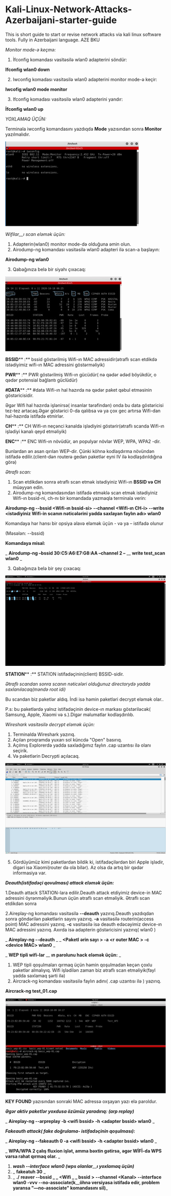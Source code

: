 # Kali-Linux-Network-Attacks-Azerbaijani-starter-guide
This is short guide to start or revise network attacks via kali linux software tools. Fully in Azerbaijani language. AZE BKU



_Monitor mode-ə keçmə:_

1. İfconfig komandası vasitəsilə wlan0 adapterini söndür:

**Ifconfig wlan0 down**

2. Iwconfig komadası vasitəsilə wlan0 adapterini monitor mode-ə keçir:

**Iwcofig wlan0 mode monitor**

3. Ifconfig komadası vasitəsilə wlan0 adapterini yandır:

**İfconfig wlan0 up**

_YOXLAMAQ ÜÇÜN:_

Terminala iwconfig komandasını yazdıqda **Mode** yazısından sonra **Monitor** yazılmalıdır.

![](https://raw.githubusercontent.com/ulvial1ev/Kali-Linux-Network-Attacks-Azerbaijani-starter-guide/main/Picture1.png)


_Wifilar__ı scan eləmək üçün:_

1. Adapterin(wlan0) monitor mode-də olduğuna əmin olun.
2. Airodump-ng komandası vasitəsilə wlan0 adapteri ilə scan-a başlayın:

**Airodump-ng wlan0**

3. Qabağınıza belə bir siyahı çıxacaq:

![](https://raw.githubusercontent.com/ulvial1ev/Kali-Linux-Network-Attacks-Azerbaijani-starter-guide/main/Picture2.jpg)

**BSSID**** :** bssid göstərilmiş Wifi-ın MAC adressidir(ətraflı scan etdikdə istədiyimiz wifi-ın MAC adressini göstərməliyik)

**PWR**** :** PWR göstərilmiş Wifi-ın gücüdür( nə qədər ədəd böyükdür, o qədər potensial bağlantı güclüdür)

**#DATA**** :** #data Wifi-ın hal hazırda nə qədər paket qəbul etməsinin göstəricisidir.

Əgər Wifi hal hazırda işlənirsə( insanlar tərəfindən) onda bu data göstəricisi tez-tez artacaq.Əgər göstərici 0-da qalıbsa və ya çox gec artırsa Wifi-dan hal-hazırda istifadə etmirlər.

**CH**** :** CH Wifi-ın neçənci kanalda işlədiyini göstərir(ətraflı scanda Wifi-ın işlədiyi kanalı qeyd etməliyik)

**ENC**** :** ENC Wifi-ın növüdür, ən populyar növlər WEP, WPA, WPA2 -dir.

Bunlardan ən asan qırılan WEP-dir. Çünki köhnə kodlaşdırma növündən istifadə edilir.(client-dən routerə gedən paketlər eyni IV ilə kodlaşdırıldığına görə)

_Ətraflı scan:_

1. Scan etdikdən sonra ətraflı scan etmək istədiyiniz Wifi-ın **BSSID və CH** müəyyən edin.
2. Airodump-ng komandasından istifadə etməklə scan etmək istədiyiniz Wifi-ın bssid-ni, ch-nı bir komandada yazmaqla terminala verin:

**Airodump-ng --bssid \<Wifi-ın bssid-si\> --channel \<Wifi-ın CH-i\> --write \<istədiyiniz Wifi-in scanın nəticələrini yadda saxlayan faylın adı\> wlan0**

Komandaya hər hansı bir opsiya əlavə eləmək üçün - və ya – istifadə olunur

(Məsələn: --bssid)

**Komandaya misal:**

_ **Airodump-ng –bssid 30:C5:A6:E7:G8:AA –channel 2 –** __ **write test\_scan wlan0** _

3. Qabağınıza belə bir şey çıxacaq:


![](https://raw.githubusercontent.com/ulvial1ev/Kali-Linux-Network-Attacks-Azerbaijani-starter-guide/main/Picture3.jpg)

**STATION**** :** STATION istifadəçinin(client) BSSID-sidir.

_Ətraflı scandan sonra scanın nəticələri olduğunuz directorydə yadda saxlanılacaq(məndə root idi)_

Bu scandan biz paketlər aldıq. İndi isə həmin paketləri decrypt eləmək olar..

P.s: bu paketlərdə yalnız istifadəçinin device-ın markası göstəriləcək( Samsung, Apple, Xiaomi və s.).Digər məlumatlar kodlaşdırılıb.

_Wireshark vasitəsilə decrypt eləmək üçün:_

1. Terminalda Wireshark yazırıq.
2. Açılan proqramda yuxarı sol küncdə "Open" basırıq.
3. Açılmış Explorerdə yadda saxladığımız faylın .cap uzantısı ilə olanı seçirik.
4. Və paketlərin Decrypti açılacaq.

![](https://raw.githubusercontent.com/ulvial1ev/Kali-Linux-Network-Attacks-Azerbaijani-starter-guide/main/Picture4.png)

5. Gördüyümüz kimi paketlərdən bildik ki, istifadəçilərdən biri Apple işlədir, digəri isə Xiaomi(router də ola bilər). Az olsa da artıq bir qədər informasiya var.

_**Deauth(istifadəçi qovulması) attack eləmək üçün:**_

1.Deauth attack STATION-lara edilir.Deauth attack etdiyimiz device-in MAC adressini öyrənməliyik.Bunun üçün ətraflı scan etməliyik. Ətraflı scan etdikdən sonra

2.Aireplay-ng komandası vasitəsilə **--deauth** yazırıq.Deauth yazdıqdan sonra göndərilən paketlərin sayını yazırıq. **-a** vasitəsilə routerin(access point) MAC adressini yazırıq. **-c** vasitəsilə isə deauth edəcəyimiz device-ın MAC adressini yazırıq. Axırda isə adapterin göstəricisini yazırıq( wlan0 )

_ **Aireplay-ng --deauth** _ _ **\<Paketl** __**ərin sayı**__ **\> -a \<r** __**outer MAC**__ **\> -c \<device MAC\> wlan0** _

_ **WEP tipli wifi-lar** __ **ın parolunu hack eləmək üçün:** _

1. WEP tipli qoşulmaları qırmaq üçün həmin qoşulmadan keçən çoxlu paketlər almalıyıq. Wifi işlədilən zaman biz ətraflı scan etməliyik(fayl yadda saxlamaq şərti ilə)
2. Aircrack-ng komandası vasitəsilə faylın adını( .cap uzantısı ilə ) yazırıq.

**Aircrack-ng test\_01.cap**

![](https://raw.githubusercontent.com/ulvial1ev/Kali-Linux-Network-Attacks-Azerbaijani-starter-guide/main/Picture5.jpg)

**KEY FOUND** yazısından sonraki MAC adressə oxşayan yazı elə paroldur.

_**Əgər aktiv paketlər yoxdusa özümüz yaradırıq: (arp replay)**_

_ **Aireplay-ng --arpreplay -b \<wifi bssid\> -h \<adapter bssid\> wlan0** _

_**Fakeauth attack( fake doğrulama- istifadəçinin qoşulması):**_

_ **Aireplay-ng --fakeauth 0 -a \<wifi bssid\> -h \<adapter bssid\> wlan0** _

_ **WPA/WPA 2 çalış fluxion işlət, amma bəxtin gətirsə, əgər WİFİ-da WPS varsa rahat qırmaq olar.** _

1. _**wash --interface wlan0 (wps olanlar**__**ı yoxlamaq üçün)**_
2. _ **fakeatuh 30** _
3. _ **./** __**reaver --bssid** _ _ **\<Wifi** _ _ **bssid**__ **\> --channel \<Kanal\> --interface wlan0 -vvv --no-associate(k**__**öhnə versiyasa istifadə edir, problem yaransa "—no-associate" komandasını sil)**_
